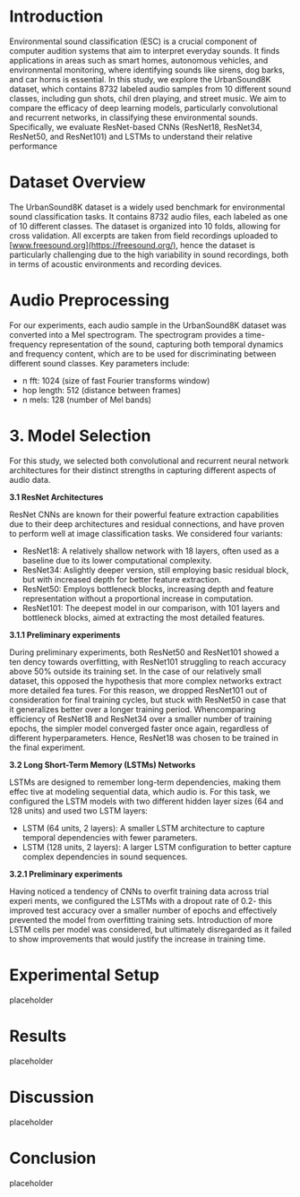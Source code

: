 # Introduction
Environmental sound classification (ESC) is a crucial component of computer
audition systems that aim to interpret everyday sounds. It finds applications in
areas such as smart homes, autonomous vehicles, and environmental monitoring,
where identifying sounds like sirens, dog barks, and car horns is essential.
In this study, we explore the UrbanSound8K dataset, which contains 8732
labeled audio samples from 10 different sound classes, including gun shots, chil
dren playing, and street music. We aim to compare the efficacy of deep learning
models, particularly convolutional and recurrent networks, in classifying these
environmental sounds. Specifically, we evaluate ResNet-based CNNs (ResNet18,
ResNet34, ResNet50, and ResNet101) and LSTMs to understand their relative
performance
# Dataset Overview
The UrbanSound8K dataset is a widely used benchmark for environmental
sound classification tasks. It contains 8732 audio files, each labeled as one
of 10 different classes. The dataset is organized into 10 folds, allowing for cross
validation. All excerpts are taken from field recordings uploaded to [www.freesound.org](https://freesound.org/),
hence the dataset is particularly challenging due to the high variability in sound
recordings, both in terms of acoustic environments and recording devices.
# Audio Preprocessing
For our experiments, each audio sample in the UrbanSound8K dataset was
converted into a Mel spectrogram. The spectrogram provides a time-frequency
representation of the sound, capturing both temporal dynamics and frequency
content, which are to be used for discriminating between different sound classes.
Key parameters include:
* n fft: 1024 (size of fast Fourier transforms window)
* hop length: 512 (distance between frames)
* n mels: 128 (number of Mel bands)
# 3. Model Selection
For this study, we selected both convolutional and recurrent neural network
architectures for their distinct strengths in capturing different aspects of audio
data.

**3.1 ResNet Architectures**

ResNet CNNs are known for their powerful feature extraction capabilities due to
their deep architectures and residual connections, and have proven to perform
well at image classification tasks. We considered four variants:
* ResNet18: A relatively shallow network with 18 layers, often used as a baseline due to its lower computational complexity.
* ResNet34: Aslightly deeper version, still employing basic residual block, but with increased depth for better feature extraction.
* ResNet50: Employs bottleneck blocks, increasing depth and feature representation without a proportional increase in computation.
* ResNet101: The deepest model in our comparison, with 101 layers and bottleneck blocks, aimed at extracting the most detailed features.
  
**3.1.1 Preliminary experiments**

During preliminary experiments, both ResNet50 and ResNet101 showed a ten
dency towards overfitting, with ResNet101 struggling to reach accuracy above
50% outside its training set. In the case of our relatively small dataset, this
opposed the hypothesis that more complex networks extract more detailed fea
tures. For this reason, we dropped ResNet101 out of consideration for final
training cycles, but stuck with ResNet50 in case that it generalizes better over
a longer training period.
Whencomparing efficiency of ResNet18 and ResNet34 over a smaller number
of training epochs, the simpler model converged faster once again, regardless of
different hyperparameters. Hence, ResNet18 was chosen to be trained in the
final experiment.

**3.2 Long Short-Term Memory (LSTMs) Networks**

LSTMs are designed to remember long-term dependencies, making them effec
tive at modeling sequential data, which audio is. For this task, we configured
the LSTM models with two different hidden layer sizes (64 and 128 units) and
used two LSTM layers:
* LSTM (64 units, 2 layers): A smaller LSTM architecture to capture temporal dependencies with fewer parameters.
* LSTM (128 units, 2 layers): A larger LSTM configuration to better capture complex dependencies in sound sequences.
  
**3.2.1 Preliminary experiments**

Having noticed a tendency of CNNs to overfit training data across trial experi
ments, we configured the LSTMs with a dropout rate of 0.2- this improved test
accuracy over a smaller number of epochs and effectively prevented the model
from overfitting training sets.
Introduction of more LSTM cells per model was considered, but ultimately
disregarded as it failed to show improvements that would justify the increase in
training time.

# Experimental Setup
placeholder
# Results
placeholder
# Discussion
placeholder
# Conclusion
placeholder
